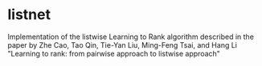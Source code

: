 listnet
=======

Implementation of the listwise Learning to Rank algorithm described in the paper by Zhe Cao, Tao Qin, Tie-Yan Liu, Ming-Feng Tsai, and Hang Li "Learning to rank: from pairwise approach to listwise approach"
